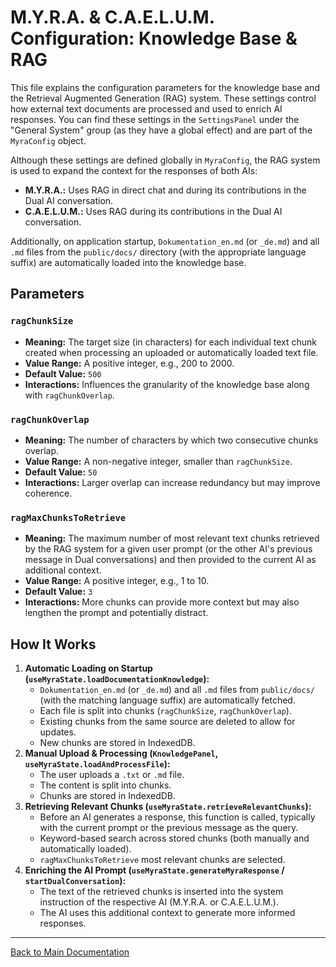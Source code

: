 # M.Y.R.A. & C.A.E.L.U.M. Configuration: Knowledge Base & RAG

This file explains the configuration parameters for the knowledge base and the Retrieval Augmented Generation (RAG) system. These settings control how external text documents are processed and used to enrich AI responses. You can find these settings in the `SettingsPanel` under the "General System" group (as they have a global effect) and are part of the `MyraConfig` object.

Although these settings are defined globally in `MyraConfig`, the RAG system is used to expand the context for the responses of both AIs:
*   **M.Y.R.A.:** Uses RAG in direct chat and during its contributions in the Dual AI conversation.
*   **C.A.E.L.U.M.:** Uses RAG during its contributions in the Dual AI conversation.

Additionally, on application startup, `Dokumentation_en.md` (or `_de.md`) and all `.md` files from the `public/docs/` directory (with the appropriate language suffix) are automatically loaded into the knowledge base.

## Parameters

### `ragChunkSize`

*   **Meaning:** The target size (in characters) for each individual text chunk created when processing an uploaded or automatically loaded text file.
*   **Value Range:** A positive integer, e.g., 200 to 2000.
*   **Default Value:** `500`
*   **Interactions:** Influences the granularity of the knowledge base along with `ragChunkOverlap`.

### `ragChunkOverlap`

*   **Meaning:** The number of characters by which two consecutive chunks overlap.
*   **Value Range:** A non-negative integer, smaller than `ragChunkSize`.
*   **Default Value:** `50`
*   **Interactions:** Larger overlap can increase redundancy but may improve coherence.

### `ragMaxChunksToRetrieve`

*   **Meaning:** The maximum number of most relevant text chunks retrieved by the RAG system for a given user prompt (or the other AI's previous message in Dual conversations) and then provided to the current AI as additional context.
*   **Value Range:** A positive integer, e.g., 1 to 10.
*   **Default Value:** `3`
*   **Interactions:** More chunks can provide more context but may also lengthen the prompt and potentially distract.

## How It Works

1.  **Automatic Loading on Startup (`useMyraState.loadDocumentationKnowledge`):**
    *   `Dokumentation_en.md` (or `_de.md`) and all `.md` files from `public/docs/` (with the matching language suffix) are automatically fetched.
    *   Each file is split into chunks (`ragChunkSize`, `ragChunkOverlap`).
    *   Existing chunks from the same source are deleted to allow for updates.
    *   New chunks are stored in IndexedDB.
2.  **Manual Upload & Processing (`KnowledgePanel`, `useMyraState.loadAndProcessFile`):**
    *   The user uploads a `.txt` or `.md` file.
    *   The content is split into chunks.
    *   Chunks are stored in IndexedDB.
3.  **Retrieving Relevant Chunks (`useMyraState.retrieveRelevantChunks`):**
    *   Before an AI generates a response, this function is called, typically with the current prompt or the previous message as the query.
    *   Keyword-based search across stored chunks (both manually and automatically loaded).
    *   `ragMaxChunksToRetrieve` most relevant chunks are selected.
4.  **Enriching the AI Prompt (`useMyraState.generateMyraResponse` / `startDualConversation`):**
    *   The text of the retrieved chunks is inserted into the system instruction of the respective AI (M.Y.R.A. or C.A.E.L.U.M.).
    *   The AI uses this additional context to generate more informed responses.

---

[Back to Main Documentation](../Dokumentation_en.md#6-detailed-configuration-parameters)